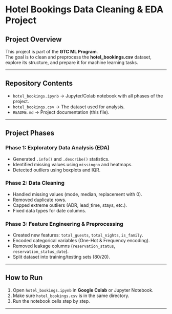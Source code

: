 #  Hotel Bookings Data Cleaning & EDA Project

##  Project Overview
This project is part of the **GTC ML Program**.  
The goal is to clean and preprocess the **hotel_bookings.csv** dataset, explore its structure, and prepare it for machine learning tasks.

---

##  Repository Contents
- `hotel_bookings.ipynb` → Jupyter/Colab notebook with all phases of the project.
- `hotel_bookings.csv` → The dataset used for analysis.
- `README.md` → Project documentation (this file).

---

##  Project Phases
### Phase 1: Exploratory Data Analysis (EDA)
- Generated `.info()` and `.describe()` statistics.
- Identified missing values using `missingno` and heatmaps.
- Detected outliers using boxplots and IQR.

### Phase 2: Data Cleaning
- Handled missing values (mode, median, replacement with 0).
- Removed duplicate rows.
- Capped extreme outliers (ADR, lead_time, stays, etc.).
- Fixed data types for date columns.

### Phase 3: Feature Engineering & Preprocessing
- Created new features: `total_guests`, `total_nights`, `is_family`.
- Encoded categorical variables (One-Hot & Frequency encoding).
- Removed leakage columns (`reservation_status`, `reservation_status_date`).
- Split dataset into training/testing sets (80/20).

---

##  How to Run
1. Open `hotel_bookings.ipynb` in **Google Colab** or Jupyter Notebook.
2. Make sure `hotel_bookings.csv` is in the same directory.
3. Run the notebook cells step by step.

---

 
